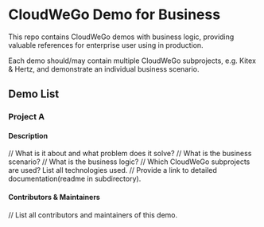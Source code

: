 # CloudWeGo Demo for Business

This repo contains CloudWeGo demos with business logic, providing valuable references for enterprise user using in production.

Each demo should/may contain multiple CloudWeGo subprojects, e.g. Kitex & Hertz, and demonstrate an individual business scenario.

## Demo List

### Project A

#### Description
// What is it about and what problem does it solve?
// What is the business scenario?
// What is the business logic?
// Which CloudWeGo subprojects are used? List all technologies used.
// Provide a link to detailed documentation(readme in subdirectory).

#### Contributors & Maintainers
// List all contributors and maintainers of this demo.
